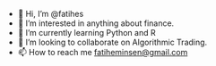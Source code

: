 - 👋 Hi, I’m @fatihes
- 👀 I’m interested in anything about finance.
- 🌱 I’m currently learning Python and R
- 💞️ I’m looking to collaborate on Algorithmic Trading.
- 📫 How to reach me fatiheminsen@gmail.com

<!---
fatihes/fatihes is a ✨ special ✨ repository because its `README.md` (this file) appears on your GitHub profile.
You can click the Preview link to take a look at your changes.
--->
